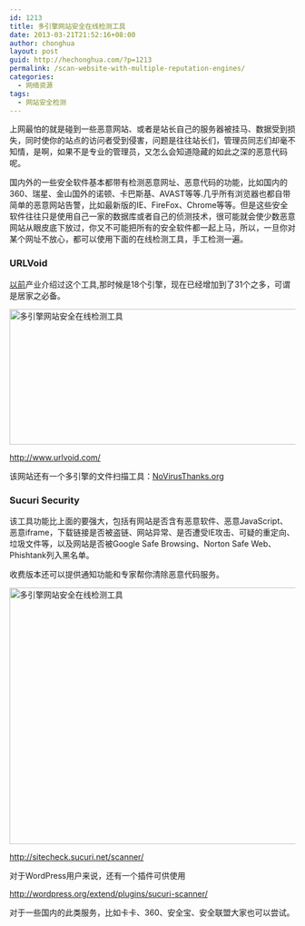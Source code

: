 ```yaml
---
id: 1213
title: 多引擎网站安全在线检测工具
date: 2013-03-21T21:52:16+08:00
author: chonghua
layout: post
guid: http://hechonghua.com/?p=1213
permalink: /scan-website-with-multiple-reputation-engines/
categories:
  - 网络资源
tags:
  - 网站安全检测
---
```

上网最怕的就是碰到一些恶意网站、或者是站长自己的服务器被挂马、数据受到损失，同时使你的站点的访问者受到侵害，问题是往往站长们，管理员同志们却毫不知情，是啊，如果不是专业的管理员，又怎么会知道隐藏的如此之深的恶意代码呢。

<!--more-->

国内外的一些安全软件基本都带有检测恶意网址、恶意代码的功能，比如国内的360、瑞星、金山国外的诺顿、卡巴斯基、AVAST等等.几乎所有浏览器也都自带简单的恶意网站告警，比如最新版的IE、FireFox、Chrome等等。但是这些安全软件往往只是使用自己一家的数据库或者自己的侦测技术，很可能就会使少数恶意网站从眼皮底下放过，你又不可能把所有的安全软件都一起上马，所以，一旦你对某个网址不放心，都可以使用下面的在线检测工具，手工检测一遍。

### **URLVoid**

<a href="http://hechonghua.com/url-void-time-scan-engine-uses-18-security-scan-site/" target="_blank">以前</a>产业介绍过这个工具,那时候是18个引擎，现在已经增加到了31个之多，可谓是居家之必备。

<img style="display: block; float: none; margin-left: auto; margin-right: auto" src="http://chonghua-1251666171.cos.ap-shanghai.myqcloud.com/urlvoid_zpscce0f788.png" width="520" height="239" alt="多引擎网站安全在线检测工具" /> 

<a title="http://www.urlvoid.com/" href="http://www.urlvoid.com/" target="_blank">http://www.urlvoid.com/</a>

该网站还有一个多引擎的文件扫描工具：<a href="http://www.novirusthanks.org/" target="_blank">NoVirusThanks.org</a>

### **Sucuri Security**

该工具功能比上面的要强大，包括有网站是否含有恶意软件、恶意JavaScript、恶意iframe，下载链接是否被盗链、网站异常、是否遭受IE攻击、可疑的重定向、垃圾文件等，以及网站是否被Google Safe Browsing、Norton Safe Web、Phishtank列入黑名单。

收费版本还可以提供通知功能和专家帮你清除恶意代码服务。

<img style="display: block; float: none; margin-left: auto; margin-right: auto" src="http://chonghua-1251666171.cos.ap-shanghai.myqcloud.com/sucuri_zpsaae23605.png" width="520" height="452" alt="多引擎网站安全在线检测工具" /> </p> 

<a title="http://sitecheck.sucuri.net/scanner/" href="http://sitecheck.sucuri.net/scanner/" target="_blank">http://sitecheck.sucuri.net/scanner/</a>

对于WordPress用户来说，还有一个插件可供使用

<a title="http://wordpress.org/extend/plugins/sucuri-scanner/" href="http://wordpress.org/extend/plugins/sucuri-scanner/" target="_blank">http://wordpress.org/extend/plugins/sucuri-scanner/</a>

对于一些国内的此类服务，比如卡卡、360、安全宝、安全联盟大家也可以尝试。